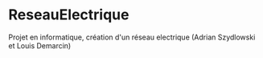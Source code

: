 # ReseauElectrique
Projet en informatique, création d'un réseau electrique (Adrian Szydlowski et Louis Demarcin)
